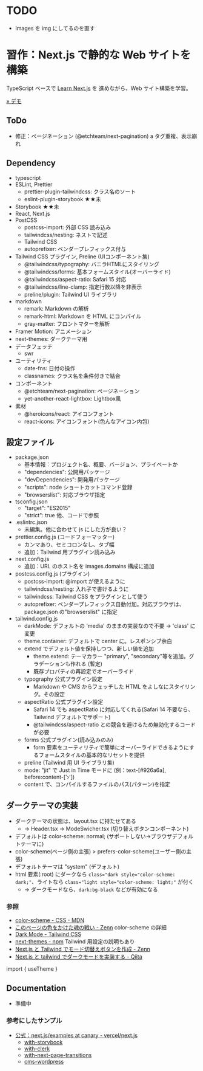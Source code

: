 # TODO

* Images を img にしてるのを直す

# 習作：Next.js で静的な Web サイトを構築

TypeScript ベースで [Learn Next.js](https://nextjs.org/learn/foundations/about-nextjs) を 進めながら、Web サイト構築を学習。

[» デモ](https://nextjs-website-lemon.vercel.app/)

## ToDo

* 修正：ページネーション (@etchteam/next-pagination) a タグ重複、表示崩れ

## Dependency

* typescript
* ESLint, Prettier
  - prettier-plugin-tailwindcss: クラス名のソート
  - eslint-plugin-storybook ★★未
* Storybook ★★未
* React, Next.js
* PostCSS
  - postcss-import: 外部 CSS 読み込み
  - tailwindcss/nesting: ネストで記述
  - Tailwind CSS
  - autoprefixer: ベンダープレフィックス付与
* Tailwind CSS プラグイン, Preline (UIコンポーネント集)
  - @tailwindcss/typography: バニラHTMLにスタイリング
  - @tailwindcss/forms: 基本フォームスタイル(オーバーライド)
  - @tailwindcss/aspect-ratio: Safari 15 対応
  - @tailwindcss/line-clamp: 指定行数以降を非表示
  - preline/plugin: Tailwind UI ライブラリ
* markdown
  - remark: Markdown の解析
  - remark-html: Markdown を HTML にコンパイル
  - gray-matter: フロントマターを解析
* Framer Motion: アニメーション
* next-themes: ダークテーマ用
* データフェッチ
  - swr
* ユーティリティ
  - date-fns: 日付の操作
  - classnames: クラス名を条件付きで結合
* コンポーネント
  - @etchteam/next-pagination: ページネーション
  - yet-another-react-lightbox: Lightbox風
* 素材
  - @heroicons/react: アイコンフォント
  - react-icons: アイコンフォント(色んなアイコン内包)

## 設定ファイル

* package.json
    - 基本情報：プロジェクト名、概要、バージョン、プライベートか
    - "dependencies": 公開用パッケージ
    - "devDependencies": 開発用パッケージ
    - "scripts": node ショートカットコマンド登録
    - "browserslist": 対応ブラウザ指定
* tsconfig.json
    - "target": "ES2015"
    - "strict": true 他、コードで参照
* .eslintrc.json
    - 未編集。他に合わせて js にした方が良い？
* prettier.config.js (コードフォーマッター)
    - カンマあり、セミコロンなし、タブ幅
    - 追加：Tailwind 用プラグイン読み込み
* next.config.js
    - 追加：URL のホスト名を images.domains 構成に追加
* postcss.config.js (プラグイン)
    - postcss-import: @import が使えるように
    - tailwindcss/nesting: 入れ子で書けるように
    - tailwindcss: Tailwind CSS をプラグインとして使う
    - autoprefixer: ベンダープレフィックス自動付加。対応ブラウザは、package.json の"browserslist" に指定
* tailwind.config.js
    - darkMode: デフォルトの 'media' のままの実装なので不要 → 'class' に変更
    - theme.container: デフォルトで center に。レスポンシブ余白
    - extend でデフォルト値を保持しつつ、新しい値を追加
      + theme.extend: テーマカラー "primary", "secondary"等を追加。グラデーションも作れる (暫定)
      + 既存プロパティの再設定でオーバーライド
    - typography 公式プラグイン設定
      + Markdown や CMS からフェッチした HTML をよしなにスタイリング。その設定
    - aspectRatio 公式プラグイン設定
      + Safari 14 でも aspectRatio に対応してくれる(Safari 14 不要なら、Tailwind デフォルトでサポート)
      + @tailwindcss/aspect-ratio との競合を避けるため無効化するコードが必要
    - forms 公式プラグイン(読み込みのみ)
      + form 要素をユーティリティで簡単にオーバーライドできるようにするフォームスタイルの基本的なリセットを提供
    - preline (Tailwind 用 UI ライブラリ集)
    - mode: "jit" で Just in Time モードに (例：text-[#926a6a], before:content-['›'])
    - content で、コンパイルするファイルのパス(パターン)を指定

## ダークテーマの実装

* ダークテーマの状態は、layout.tsx に持たせてある
    - → Header.tsx → ModeSwicher.tsx (切り替えボタンコンポーネント)
* デフォルトは color-scheme: normal; (サポートしない→ブラウザデフォルトテーマに)
* color-scheme(ページ側の主張) > prefers-color-scheme(ユーザー側の主張)
* デフォルトテーマは "system" (デフォルト)
* html 要素(:root) にダークなら `class="dark style="color-scheme: dark;"`、ライトなら `class="light style="color-scheme: light;"` が付く
    - → ダークモードなら、`dark:bg-black` などが有効になる

### 参照

* [color-scheme - CSS - MDN](https://developer.mozilla.org/ja/docs/Web/CSS/color-scheme)
* [このページの色をかけた魂の戦い - Zenn](https://zenn.dev/uhyo/articles/css-color-adjustment-1) color-scheme の詳細
* [Dark Mode - Tailwind CSS](https://tailwindcss.com/docs/dark-mode#basic-usage)
* [next-themes - npm](https://www.npmjs.com/package/next-themes) Tailwind 用設定の説明もあり
* [Next.js と Tailwind でモード切替えボタンを作成 - Zenn](https://zenn.dev/taka_shino/articles/a6c176da799c91)
* [Next.js と tailwind でダークモードを実装する - Qiita](https://qiita.com/10mi8o/items/4be3a69731aed0692e40)

import { useTheme }

## Documentation

* 準備中



### 参考にしたサンプル

* [公式：next.js/examples at canary - vercel/next.js](https://github.com/vercel/next.js/tree/canary/examples)
  * [with-storybook](https://github.com/vercel/next.js/tree/canary/examples/with-storybook)
  * [with-clerk](https://github.com/vercel/next.js/tree/canary/examples/with-clerk)
  * [with-next-page-transitions](https://github.com/vercel/next.js/tree/canary/examples/with-next-page-transitions)
  * [cms-wordpress](https://github.com/vercel/next.js/tree/canary/examples/cms-wordpress)
